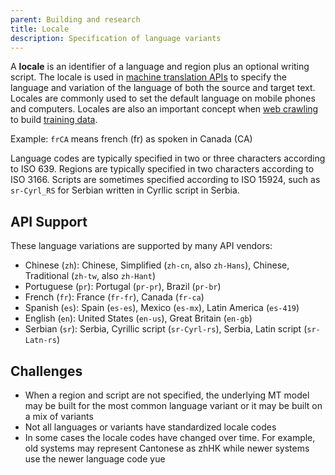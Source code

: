 ```yaml
---
parent: Building and research
title: Locale
description: Specification of language variants
---
```


A **locale** is an identifier of a language and region plus an optional writing script.
The locale is used in [machine translation APIs](/apis/apis.md) to specify the language and variation of the language of both the source and target text.
Locales are commonly used to set the default language on mobile phones and computers.
Locales are also an important concept when [web crawling](/customisation/crawling.md) to build [training data](/customisation/crawling.md).

Example: `frCA` means french (fr) as spoken in Canada (CA)

Language codes are typically specified in two or three characters according to ISO 639.
Regions are typically specified in two characters according to ISO 3166.
Scripts are sometimes specified according to ISO 15924, such as `sr-Cyrl_RS` for Serbian written in Cyrllic script in Serbia.

## API Support

These language variations are supported by many API vendors:

- Chinese (`zh`): Chinese, Simplified (`zh-cn`, also `zh-Hans`), Chinese, Traditional (`zh-tw`, also `zh-Hant`)
- Portuguese (`pr`): Portugal (`pr-pr`), Brazil (`pr-br`)
- French (`fr`): France (`fr-fr`), Canada (`fr-ca`)
- Spanish (`es`): Spain (`es-es`), Mexico (`es-mx`), Latin America (`es-419`)
- English (`en`): United States (`en-us`), Great Britain (`en-gb`)
- Serbian (`sr`): Serbia, Cyrillic script (`sr-Cyrl-rs`), Serbia, Latin script (`sr-Latn-rs`)

## Challenges

- When a region and script are not specified, the underlying MT model may be built for the most common language variant or it may be built on a mix of variants
- Not all languages or variants have standardized locale codes
- In some cases the locale codes have changed over time. For example, old systems may represent Cantonese as zhHK while newer systems use the newer language code yue

